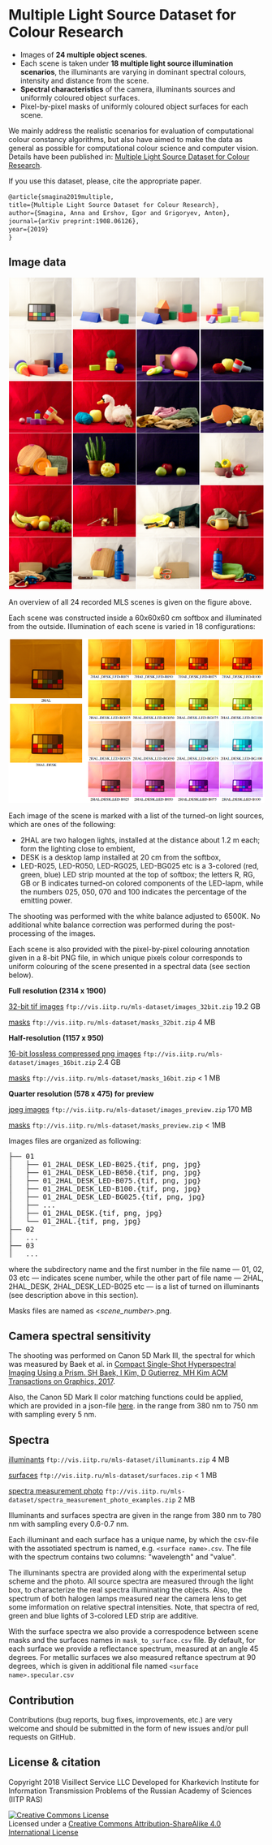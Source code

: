 # Multiple Light Source Dataset for Colour Research 

+ Images of **24 multiple object scenes**.
+ Each scene is taken under **18 multiple light source illumination scenarios**, the illuminants are varying in dominant spectral colours, intensity and distance from the scene.
+ **Spectral characteristics** of the camera, illuminants sources and uniformly coloured object surfaces.
+ Pixel-by-pixel masks of uniformly coloured object surfaces for each scene.

We mainly address the realistic scenarios for evaluation of computational colour constancy algorithms, but also have aimed to make the data as general as possible for computational colour science and computer vision. 
Details have been published in: [Multiple Light Source Dataset for Colour Research](https://arxiv.org/abs/1908.06126).

If you use this dataset, please, cite the appropriate paper.

    @article{smagina2019multiple,
    title={Multiple Light Source Dataset for Colour Research},
    author={Smagina, Anna and Ershov, Egor and Grigoryev, Anton},
    journal={arXiv preprint:1908.06126},
    year={2019}
    }

## Image data

![Scenes overview](./images/scenes_overview.png) 

An overview of all 24 recorded MLS scenes is given on the figure above.

Each scene was constructed inside a 60x60x60 cm softbox and illuminated from the outside.
Illumination of each scene is varied in 18 configurations:

<img src="images/lighting_overview.png" width="620px"/>

Each image of the scene is marked with a list of the turned-on light sources, which are ones of the following:

+ 2HAL are two halogen lights, installed at the distance about 1.2 m each; form the lighting close to embient, 
+ DESK is a desktop lamp installed at 20 cm from the softbox, 
+ LED-R025, LED-R050, LED-RG025, LED-BG025 etc is a 3-colored (red, green, blue) LED strip mounted at the top of softbox; the letters R, RG, GB or B indicates turned-on colored components of the LED-lapm, while the numbers 025, 050, 070 and 100 indicates the percentage of the emitting power.

The shooting was performed with the white balance adjusted to 6500K. 
No additional white balance correction was performed during the post-processing of the images.

Each scene is also provided with the pixel-by-pixel colouring annotation given in a 8-bit PNG file, in which
unique pixels colour corresponds to uniform colouring of the scene presented in a spectral data (see section below). 

**Full resolution (2314 x 1900)**

[32-bit tif images](https://bit.ly/2K55O9D) `ftp://vis.iitp.ru/mls-dataset/images_32bit.zip` 19.2 GB

[masks](https://bit.ly/2Znvq74) `ftp://vis.iitp.ru/mls-dataset/masks_32bit.zip` 4 MB

**Half-resolution (1157 x 950)**

[16-bit lossless compressed png images](https://bit.ly/2LPOqYS) `ftp://vis.iitp.ru/mls-dataset/images_16bit.zip` 2.4 GB

[masks](https://bit.ly/2YtoVOB) `ftp://vis.iitp.ru/mls-dataset/masks_16bit.zip` < 1 MB

**Quarter resolution (578 x 475) for preview**

[jpeg images](https://bit.ly/2LSqC6j) `ftp://vis.iitp.ru/mls-dataset/images_preview.zip` 170 MB

[masks](https://bit.ly/2YwJnhH) `ftp://vis.iitp.ru/mls-dataset/masks_preview.zip` < 1MB

Images files are organized as following:

<pre>
├── 01
│   ├── 01_2HAL_DESK_LED-B025.{tif, png, jpg}
│   ├── 01_2HAL_DESK_LED-B050.{tif, png, jpg}
│   ├── 01_2HAL_DESK_LED-B075.{tif, png, jpg}
│   ├── 01_2HAL_DESK_LED-B100.{tif, png, jpg}
│   ├── 01_2HAL_DESK_LED-BG025.{tif, png, jpg}
│   ├── ...
│   ├── 01_2HAL_DESK.{tif, png, jpg}
│   └── 01_2HAL.{tif, png, jpg}
├── 02
│   ...
├── 03
│   ...
</pre>

where the subdirectory name and the first number in the file name — 01, 02, 03 etc — indicates scene number, while the other part of file name — 2HAL, 2HAL_DESK, 2HAL_DESK_LED-B025 etc — is a list of turned on illuminants (see description above in this section).  

Masks files are named as <*scene_number*>.png.

## Camera spectral sensitivity

The shooting was performed on Canon 5D Mark III, the spectral for which was measured by Baek et al. in 
[Compact Single-Shot Hyperspectral Imaging Using a Prism. SH Baek, I Kim, D Gutierrez, MH Kim
ACM Transactions on Graphics, 2017](https://www.researchgate.net/profile/Min_Kim48/publication/321232127_Compact_single-shot_hyperspectral_imaging_using_a_prism/links/5c1815574585157ac1ca090a/Compact-single-shot-hyperspectral-imaging-using-a-prism.pdf).

Also, the Canon 5D Mark II color matching
functions could be applied, 
which are provided in a json-file [here](https://github.com/ampas/rawtoaces/blob/master/data/camera/canon_eos_5d_mark_ii_380_780_5.json).
in the range from 380 nm to 750 nm with
sampling every 5 nm.

## Spectra

[illuminants](https://bit.ly/315t0dy) `ftp://vis.iitp.ru/mls-dataset/illuminants.zip` 4 MB

[surfaces](https://bit.ly/2YfcPh0) `ftp://vis.iitp.ru/mls-dataset/surfaces.zip` < 1 MB

[spectra measurement photo](https://bit.ly/2Krv5eE) `ftp://vis.iitp.ru/mls-dataset/spectra_measurement_photo_examples.zip` 2 MB

Illuminants and surfaces spectra are given in the range from 380 nm to 780 nm with sampling every 0.6-0.7 nm. 

Each illuminant and each surface has a unique name, by which the csv-file with the assotiated spectrum is named, e.g. `<surface name>.csv`.
The file with the spectrum contains two columns: "wavelength" and "value".

The illuminants spectra are provided along with the experimental setup scheme and the photo.
All source spectra are measured through the light box, to characterize the real spectra illuminating the objects. 
Also, the spectrum of both halogen lamps measured near the camera lens to get some imformation on relative spectral intensities. 
Note, that spectra of red, green and blue lights of 3-colored LED strip are additive. 

With the surface spectra we also provide a correspodence between scene masks and the surfaces names in `mask_to_surface.csv` file.
By default, for each surface we provide a reflectance spectrum, measured at an angle 45 degrees. 
For metallic surfaces we also measured reftance spectrum at 90 degrees, which is given in additional file named `<surface name>.specular.csv`

## Contribution

Contributions (bug reports, bug fixes, improvements, etc.) are very welcome and should be submitted in the form of new issues and/or pull requests on GitHub.

## License & citation  

Copyright 2018 Visillect Service LLC
Developed for Kharkevich Institute for Information Transmission Problems of the Russian Academy of Sciences (IITP RAS)

<a rel="license" href="http://creativecommons.org/licenses/by-sa/4.0/"><img alt="Creative Commons License" style="border-width:0" src="https://i.creativecommons.org/l/by-sa/4.0/88x31.png" /></a><br />Licensed under a <a rel="license" href="http://creativecommons.org/licenses/by-sa/4.0/">Creative Commons Attribution-ShareAlike 4.0 International License</a>
